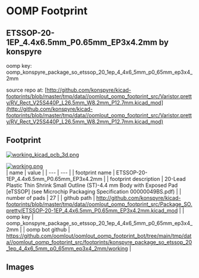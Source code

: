 # OOMP Footprint  
## ETSSOP-20-1EP_4.4x6.5mm_P0.65mm_EP3x4.2mm  by konspyre  
  
oomp key: oomp_konspyre_package_so_etssop_20_1ep_4_4x6_5mm_p0_65mm_ep3x4_2mm  
  
source repo at: [http://github.com/konspyre/kicad-footprints/blob/master/tmp/data//oomlout_oomp_footprint_src/Varistor.pretty/RV_Rect_V25S440P_L26.5mm_W8.2mm_P12.7mm.kicad_mod](http://github.com/konspyre/kicad-footprints/blob/master/tmp/data//oomlout_oomp_footprint_src/Varistor.pretty/RV_Rect_V25S440P_L26.5mm_W8.2mm_P12.7mm.kicad_mod)  
## Footprint  
  
[![working_kicad_pcb_3d.png](working_kicad_pcb_3d_600.png)](working_kicad_pcb_3d.png)  
  
[![working.png](working_600.png)](working.png)  
| name | value | 
| --- | --- | 
| footprint name | ETSSOP-20-1EP_4.4x6.5mm_P0.65mm_EP3x4.2mm | 
| footprint description | 20-Lead Plastic Thin Shrink Small Outline (ST)-4.4 mm Body with Exposed Pad [eTSSOP] (see Microchip Packaging Specification 00000049BS.pdf) | 
| number of pads | 27 | 
| github path | http://github.com/konspyre/kicad-footprints/blob/master/tmp/data//oomlout_oomp_footprint_src/Package_SO.pretty/ETSSOP-20-1EP_4.4x6.5mm_P0.65mm_EP3x4.2mm.kicad_mod | 
| oomp key | oomp_konspyre_package_so_etssop_20_1ep_4_4x6_5mm_p0_65mm_ep3x4_2mm | 
| oomp bot github | https://github.com/oomlout/oomlout_oomp_footprint_bot/tree/main/tmp/data//oomlout_oomp_footprint_src/footprints/konspyre_package_so_etssop_20_1ep_4_4x6_5mm_p0_65mm_ep3x4_2mm/working | 
## Images  
